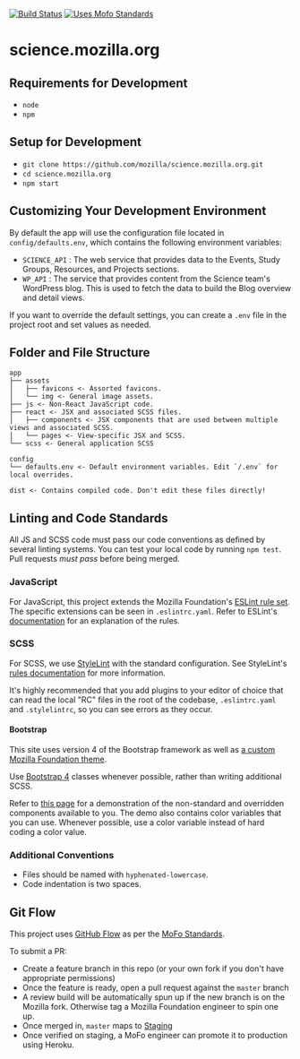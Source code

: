 [![Build Status](https://travis-ci.org/mozilla/science.mozilla.org.svg?branch=master)](https://travis-ci.org/mozilla/science.mozilla.org)
[![Uses Mofo Standards](https://MozillaFoundation.github.io/mofo-standards/badge.svg)](https://github.com/MozillaFoundation/mofo-standards)

# science.mozilla.org

## Requirements for Development

- `node`
- `npm`

## Setup for Development

- `git clone https://github.com/mozilla/science.mozilla.org.git`
- `cd science.mozilla.org`
- `npm start`

## Customizing Your Development Environment

By default the app will use the configuration file located in `config/defaults.env`, which contains the following environment variables:

- `SCIENCE_API` : The web service that provides data to the Events, Study Groups, Resources, and Projects sections.
- `WP_API` : The service that provides content from the Science team's WordPress blog. This is used to fetch the data to build the Blog overview and detail views.

If you want to override the default settings, you can create a `.env` file in the project root and set values as needed.

## Folder and File Structure

```
app
├── assets
│   ├── favicons <- Assorted favicons.
│   └── img <- General image assets.
├── js <- Non-React JavaScript code.
├── react <- JSX and associated SCSS files.
│   ├── components <- JSX components that are used between multiple views and associated SCSS.
│   └── pages <- View-specific JSX and SCSS.
└── scss <- General application SCSS

config
└── defaults.env <- Default environment variables. Edit `/.env` for local overrides.

dist <- Contains compiled code. Don't edit these files directly!
```

## Linting and Code Standards

All JS and SCSS code must pass our code conventions as defined by several linting systems. You can test your local code by running `npm test`. Pull requests *must pass* before being merged.

### JavaScript

For JavaScript, this project extends the Mozilla Foundation's [ESLint rule set](https://github.com/MozillaFoundation/mofo-style/blob/master/.eslintrc.yaml). The specific extensions can be seen in `.eslintrc.yaml`. Refer to ESLint's [documentation](http://eslint.org/docs/rules/) for an explanation of the rules.

### SCSS

For SCSS, we use [StyleLint](http://stylelint.io/) with the standard configuration. See StyleLint's [rules documentation](http://stylelint.io/user-guide/rules/) for more information.

It's highly recommended that you add plugins to your editor of choice that can read the local "RC" files in the root of the codebase, `.eslintrc.yaml` and `.stylelintrc`, so you can see errors as they occur.

#### Bootstrap

This site uses version 4 of the Bootstrap framework as well as [a custom Mozilla Foundation theme](https://github.com/mozilla/mofo-bootstrap).

Use [Bootstrap 4](https://v4-alpha.getbootstrap.com/getting-started/introduction/) classes whenever possible, rather than writing additional SCSS.

Refer to [this page](https://mozilla.github.io/mofo-bootstrap/demo/) for a demonstration of the non-standard and overridden components available to you. The demo also contains color variables that you can use. Whenever possible, use a color variable instead of hard coding a color value.

### Additional Conventions

- Files should be named with `hyphenated-lowercase`.
- Code indentation is two spaces.

## Git Flow

This project uses [GitHub Flow](https://guides.github.com/introduction/flow/) as per the [MoFo Standards](https://github.com/mozillafoundation/mofo-standards).

To submit a PR:
- Create a feature branch in this repo (or your own fork if you don't have appropriate permissions)
- Once the feature is ready, open a pull request against the `master` branch
- A review build will be automatically spun up if the new branch is on the Mozilla fork. Otherwise tag a Mozilla Foundation engineer to spin one up.
- Once merged in, `master` maps to [Staging](https://science-mozilla-org-staging.herokuapp.com)
- Once verified on staging, a MoFo engineer can promote it to production using Heroku.
